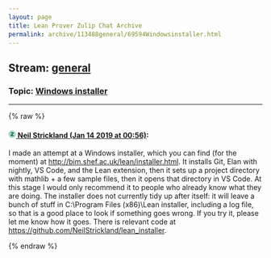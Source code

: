 ```yaml
---
layout: page
title: Lean Prover Zulip Chat Archive 
permalink: archive/113488general/69594Windowsinstaller.html
---
```


## Stream: [general](index.html)
### Topic: [Windows installer](69594Windowsinstaller.html)

---


{% raw %}
#### [![Click to go to Zulip](../../assets/img/zulip2.png) Neil Strickland (Jan 14 2019 at 00:56)](https://leanprover.zulipchat.com/#narrow/stream/113488-general/topic/Windows%20installer/near/155051937):
I made an attempt at a Windows installer, which you can find (for the moment) at http://bim.shef.ac.uk/lean/installer.html.  It installs Git, Elan with nightly, VS Code, and the Lean extension, then it sets up a project directory with mathlib + a few sample files, then it opens that directory in VS Code.  At this stage I would only recommend it to people who already know what they are doing.  The installer does not currently tidy up after itself: it will leave a bunch of stuff in C:\Program Files (x86)\Lean installer, including a log file, so that is a good place to look if something goes wrong.  If you try it, please let me know how it goes.  There is relevant code at https://github.com/NeilStrickland/lean_installer.


{% endraw %}
